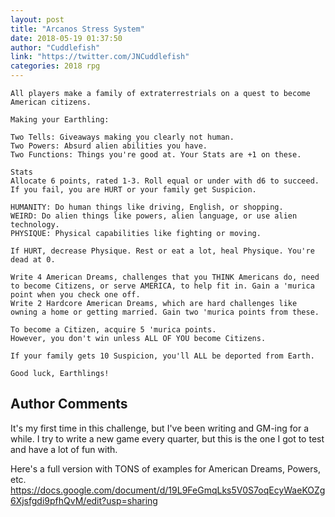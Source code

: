 ```yaml
---
layout: post
title: "Arcanos Stress System"
date: 2018-05-19 01:37:50
author: "Cuddlefish"
link: "https://twitter.com/JNCuddlefish"
categories: 2018 rpg
---
```

```
All players make a family of extraterrestrials on a quest to become American citizens.

Making your Earthling:

Two Tells: Giveaways making you clearly not human.
Two Powers: Absurd alien abilities you have.
Two Functions: Things you're good at. Your Stats are +1 on these.

Stats
Allocate 6 points, rated 1-3. Roll equal or under with d6 to succeed.
If you fail, you are HURT or your family get Suspicion.

HUMANITY: Do human things like driving, English, or shopping.
WEIRD: Do alien things like powers, alien language, or use alien technology.
PHYSIQUE: Physical capabilities like fighting or moving.

If HURT, decrease Physique. Rest or eat a lot, heal Physique. You're dead at 0.

Write 4 American Dreams, challenges that you THINK Americans do, need to become Citizens, or serve AMERICA, to help fit in. Gain a 'murica point when you check one off.
Write 2 Hardcore American Dreams, which are hard challenges like owning a home or getting married. Gain two 'murica points from these.

To become a Citizen, acquire 5 'murica points.
However, you don't win unless ALL OF YOU become Citizens.

If your family gets 10 Suspicion, you'll ALL be deported from Earth.

Good luck, Earthlings!

```
## Author Comments 

It's my first time in this challenge, but I've been writing and GM-ing for a while. I try to write a new game every quarter, but this is the one I got to test and have a lot of fun with.

Here's a full version with TONS of examples for American Dreams, Powers, etc.
https://docs.google.com/document/d/19L9FeGmqLks5V0S7oqEcyWaeKOZg6Xjsfgdi9pfhQvM/edit?usp=sharing
